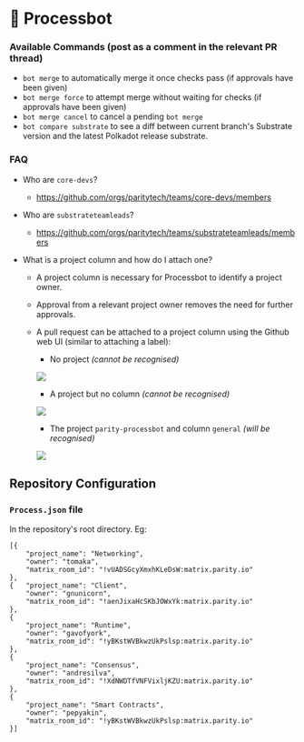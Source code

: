 # 👾 Processbot

### Available Commands (post as a comment in the relevant PR thread) 
- `bot merge` to automatically merge it once checks pass (if approvals have been
  given)
- `bot merge force` to attempt merge without waiting for checks (if approvals
  have been given)
- `bot merge cancel` to cancel a pending `bot merge`
- `bot compare substrate` to see a diff between current branch's Substrate
  version and the latest Polkadot release substrate.

### FAQ
- Who are `core-devs`? 
	- https://github.com/orgs/paritytech/teams/core-devs/members

- Who are `substrateteamleads`?
	- https://github.com/orgs/paritytech/teams/substrateteamleads/members

- What is a project column and how do I attach one?
	- A project column is necessary for Processbot to identify a project owner.
	- Approval from a relevant project owner removes the need for further approvals.
	- A pull request can be attached to a project column using the Github web UI (similar to attaching a label):

		- No project *(cannot be recognised)*

		![](https://github.com/paritytech/parity-processbot/blob/master/no-project.png)
	
		- A project but no column *(cannot be recognised)*
	
		![](https://github.com/paritytech/parity-processbot/blob/master/no-column.png)
	
		- The project `parity-processbot` and column `general` *(will be recognised)*
	
		![](https://github.com/paritytech/parity-processbot/blob/master/proj-column.png)

## Repository Configuration 

### `Process.json` file
In the repository's root directory. Eg:

```
[{
	"project_name": "Networking",
	"owner": "tomaka",
	"matrix_room_id": "!vUADSGcyXmxhKLeDsW:matrix.parity.io"
},
{	"project_name": "Client",
	"owner": "gnunicorn",
	"matrix_room_id": "!aenJixaHcSKbJOWxYk:matrix.parity.io"
},
{
	"project_name": "Runtime",
	"owner": "gavofyork",
	"matrix_room_id": "!yBKstWVBkwzUkPslsp:matrix.parity.io"
},
{
	"project_name": "Consensus",
	"owner": "andresilva",
	"matrix_room_id": "!XdNWDTfVNFVixljKZU:matrix.parity.io"
},
{
	"project_name": "Smart Contracts",
	"owner": "pepyakin",
	"matrix_room_id": "!yBKstWVBkwzUkPslsp:matrix.parity.io"
}]
```
